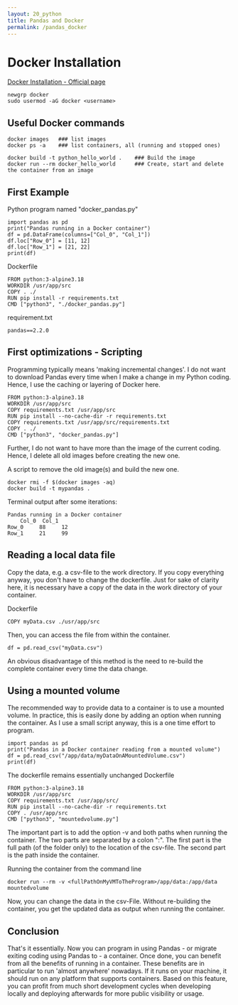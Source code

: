 ```yaml
---
layout: 20_python
title: Pandas and Docker
permalink: /pandas_docker
---
```


# Docker Installation

[Docker Installation - Official page](https://docs.docker.com/engine/install/ubuntu/#install-using-the-repository)

>
    newgrp docker
    sudo usermod -aG docker <username>


## Useful Docker commands

>
    docker images   ### list images
    docker ps -a    ### list containers, all (running and stopped ones)

>
    docker build -t python_hello_world .    ### Build the image
    docker run --rm docker_hello_world      ### Create, start and delete the container from an image

## First Example

Python program named "docker_pandas.py"
>
    import pandas as pd
    print("Pandas running in a Docker container")
    df = pd.DataFrame(columns=["Col_0", "Col_1"])
    df.loc["Row_0"] = [11, 12]
    df.loc["Row_1"] = [21, 22]
    print(df)


Dockerfile
>
    FROM python:3-alpine3.18
    WORKDIR /usr/app/src
    COPY . ./
    RUN pip install -r requirements.txt
    CMD ["python3", "./docker_pandas.py"]

requirement.txt
>
    pandas==2.2.0


## First optimizations - Scripting

Programming typically means 'making incremental changes'. I do not want to download Pandas every time when I make a change in my Python coding. Hence, I use the caching or layering of Docker here.

> 
    FROM python:3-alpine3.18
    WORKDIR /usr/app/src
    COPY requirements.txt /usr/app/src
    RUN pip install --no-cache-dir -r requirements.txt
    COPY requirements.txt /usr/app/src/requirements.txt
    COPY . ./
    CMD ["python3", "docker_pandas.py"]


Further, I do not want to have more than the image of the current coding. Hence, I delete all old images before creating the new one.

A script to remove the old image(s) and build the new one.

>
    docker rmi -f $(docker images -aq)
    docker build -t mypandas .

Terminal output after some iterations:
>
    Pandas running in a Docker container
        Col_0  Col_1
    Row_0     88     12
    Row_1     21     99



## Reading a local data file

Copy the data, e.g. a csv-file to the work directory.
If you copy everything anyway, you don't have to change the dockerfile. Just for sake of clarity here, it is necessary have a copy of the data in the work directory of your container.

Dockerfile
>
    COPY myData.csv ./usr/app/src

Then, you can access the file from within the container.

>
    df = pd.read_csv("myData.csv")


An obvious disadvantage of this method is the need to re-build the complete container every time the data change.


## Using a mounted volume

The recommended way to provide data to a container is to use a mounted volume.
In practice, this is easily done by adding an option when running the container. As I use a small script anyway, this is a one time effort to program. 

>
    import pandas as pd
    print("Pandas in a Docker container reading from a mounted volume")
    df = pd.read_csv("/app/data/myDataOnAMountedVolume.csv")
    print(df)


The dockerfile remains essentially unchanged
Dockerfile
>
    FROM python:3-alpine3.18
    WORKDIR /usr/app/src
    COPY requirements.txt /usr/app/src/
    RUN pip install --no-cache-dir -r requirements.txt
    COPY . /usr/app/src
    CMD ["python3", "mountedvolume.py"]


The important part is to add the option -v and both paths when running the container. The two parts are separated by a colon ":". The first part is the full path (of the folder only) to the location of the csv-file. The second part is the path inside the container.

Running the container from the command line
>
    docker run --rm -v <fullPathOnMyVMToTheProgram>/app/data:/app/data mountedvolume    

Now, you can change the data in the csv-File. Without re-building the container, you get the updated data as output when running the container.

## Conclusion

That's it essentially. Now you can program in using Pandas - or migrate exiting coding using Pandas to - a container. Once done, you can benefit from all the benefits of running in a container. These benefits are in particular to run 'almost anywhere' nowadays. If it runs on your machine, it should run on any platform that supports containers.
Based on this feature, you can profit from much short development cycles when developing locally and deploying afterwards for more public visibility or usage.

